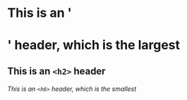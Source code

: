 # This is an '<h1>' header, which is the largest

## This is an `<h2>` header

###### This is an `<h6>` header, which is the smallest
